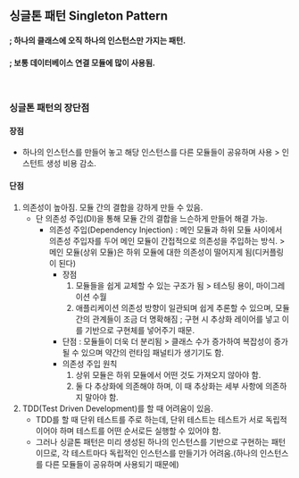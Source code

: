 ## 싱글톤 패턴 Singleton Pattern
#### ; 하나의 클래스에 오직 하나의 인스턴스만 가지는 패턴.
#### ; 보통 데이터베이스 연결 모듈에 많이 사용됨.

<br />

### 싱글톤 패턴의 장단점
#### 장점
- 하나의 인스턴스를 만들어 놓고 해당 인스턴스를 다른 모듈들이 공유하며 사용 > 인스턴트 생성 비용 감소.

#### 단점
1) 의존성이 높아짐. 모듈 간의 결합을 강하게 만들 수 있음.
    - 단 의존성 주입(DI)을 통해 모듈 간의 결합을 느슨하게 만들어 해결 가능.
        - 의존성 주입(Dependency Injection) : 메인 모듈과 하위 모듈 사이에서 의존성 주입자를 두어 메인 모듈이 간접적으로 의존성을 주입하는 방식. > 메인 모듈(상위 모듈)은 하위 모듈에 대한 의존성이 떨어지게 됨(디커플링이 된다)
            - 장점
                1) 모듈들을 쉽게 교체할 수 있는 구조가 됨 > 테스팅 용이, 마이그레이션 수월
                2) 애플리케이션 의존성 방향이 일관되며 쉽게 추론할 수 있으며, 모듈간의 관계들이 조금 더 명확해짐 ; 구현 시 추상화 레이어를 넣고 이를 기반으로 구현체를 넣어주기 때문.
            - 단점 : 모듈들이 더욱 더 분리됨 > 클래스 수가 증가하여 복잡성이 증가될 수 있으며 약간의 런타임 패널티가 생기기도 함.
            - 의존성 주입 원칙 
                1) 상위 모듈은 하위 모듈에서 어떤 것도 가져오지 않아야 함.
                2) 둘 다 추상화에 의존해야 하며, 이 때 추상화는 세부 사항에 의존하지 말아야 함.
2) TDD(Test Driven Development)를 할 때 어려움이 있음.
    - TDD를 할 때 단위 테스트를 주로 하는데, 단위 테스트는 테스트가 서로 독립적이어야 하며 테스트를 어떤 순서로든 실행할 수 있어야 함.
    - 그러나 싱글톤 패턴은 미리 생성된 하나의 인스턴스를 기반으로 구현하는 패턴이므로, 각 테스트마다 독립적인 인스턴스를 만들기가 어려움.(하나의 인스턴스를 다른 모듈들이 공유하며 사용되기 때문에)

<br />